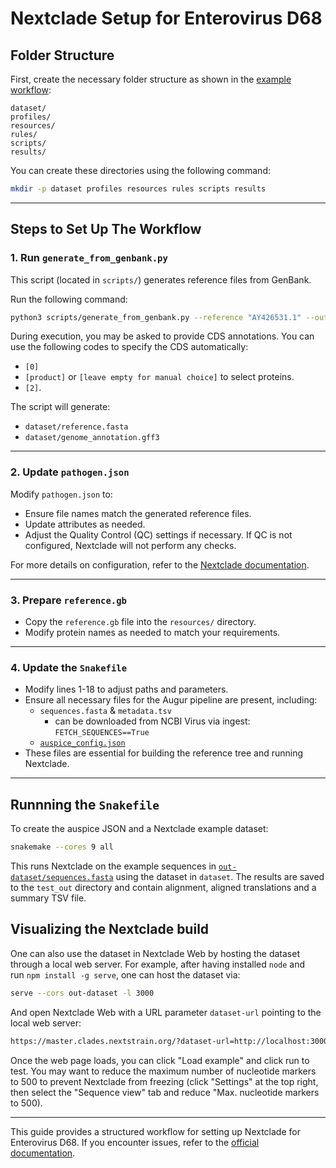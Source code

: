 # Nextclade Setup for Enterovirus D68

## Folder Structure
First, create the necessary folder structure as shown in the [example workflow](https://github.com/nextstrain/nextclade_data/tree/master/docs/example-workflow):

```
dataset/
profiles/
resources/
rules/
scripts/
results/
```

You can create these directories using the following command:
```bash
mkdir -p dataset profiles resources rules scripts results
```

---
## Steps to Set Up The Workflow

### 1. Run `generate_from_genbank.py`
This script (located in `scripts/`) generates reference files from GenBank.

Run the following command:
```bash
python3 scripts/generate_from_genbank.py --reference "AY426531.1" --output-dir dataset/
```

During execution, you may be asked to provide CDS annotations. You can use the following codes to specify the CDS automatically:
   - `[0]`
   - `[product]` or `[leave empty for manual choice]` to select proteins.
   - `[2]`.

The script will generate:
- `dataset/reference.fasta`
- `dataset/genome_annotation.gff3`

---
### 2. Update `pathogen.json`
Modify `pathogen.json` to:
- Ensure file names match the generated reference files.
- Update attributes as needed.
- Adjust the Quality Control (QC) settings if necessary. If QC is not configured, Nextclade will not perform any checks.

For more details on configuration, refer to the [Nextclade documentation](https://docs.nextstrain.org/projects/nextclade/en/latest/user/input-files/05-pathogen-config.html).

---
### 3. Prepare `reference.gb`
- Copy the `reference.gb` file into the `resources/` directory.
- Modify protein names as needed to match your requirements.

---
### 4. Update the `Snakefile`
- Modify lines 1-18 to adjust paths and parameters.
- Ensure all necessary files for the Augur pipeline are present, including:
  - `sequences.fasta` & `metadata.tsv` 
    - can be downloaded from NCBI Virus via ingest: `FETCH_SEQUENCES==True`
  - [`auspice_config.json`](resources/auspice_config.json)
- These files are essential for building the reference tree and running Nextclade.

---

## Runnning the `Snakefile`
To create the auspice JSON and a Nextclade example dataset:
```bash
snakemake --cores 9 all
```
This runs Nextclade on the example sequences in [`out-dataset/sequences.fasta`](out-dataset/sequences.fasta) using the dataset in `dataset`. The results are saved to the `test_out` directory and contain alignment, aligned translations and a summary TSV file.

## Visualizing the Nextclade build

One can also use the dataset in Nextclade Web by hosting the dataset through a local web server. For example, after having installed `node` and run `npm install -g serve`, one can host the dataset via:

```bash
serve --cors out-dataset -l 3000
```

And open Nextclade Web with a URL parameter `dataset-url` pointing to the local web server:

```bash
https://master.clades.nextstrain.org/?dataset-url=http://localhost:3000
```

Once the web page loads, you can click "Load example" and click run to test. You may want to reduce the maximum number of nucleotide markers to 500 to prevent Nextclade from freezing (click "Settings" at the top right, then select the "Sequence view" tab and reduce "Max. nucleotide markers to 500).


---
This guide provides a structured workflow for setting up Nextclade for Enterovirus D68. If you encounter issues, refer to the [official documentation](https://docs.nextstrain.org/projects/nextclade/en/stable/index.html#).